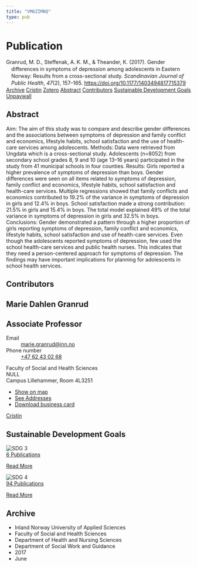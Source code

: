 ```yaml
---
title: "VM6ZIMNQ"
type: pub
---
```

<h1>Publication</h1>
<article id="csl-bib-container-VM6ZIMNQ" class="csl-bib-container">
  <div class="csl-bib-body" style="line-height: 1.35; padding-left: 1em; text-indent:-1em;">
  <div class="csl-entry">Granrud, M. D., Steffenak, A. K. M., &amp; Theander, K. (2017). Gender differences in symptoms of depression among adolescents in Eastern Norway: Results from a cross-sectional study. <i>Scandinavian Journal of Public Health</i>, <i>47</i>(2), 157&#x2013;165. <a href="https://doi.org/10.1177/1403494817715379">https://doi.org/10.1177/1403494817715379</a></div>
</div>
  <div class="csl-bib-buttons">
    <a href="#taxonomy-article-VM6ZIMNQ" class="csl-bib-button">Archive</a>
    <a href="https://app.cristin.no/results/show.jsf?id=1475587" alt="Cristin URL" class="csl-bib-button">Cristin</a>
    <a href="http://zotero.org/groups/5402882/items/VM6ZIMNQ" alt="Zotero URL" class="csl-bib-button">Zotero</a>
    <a href="#abstract-article-VM6ZIMNQ" class="csl-bib-button">Abstract</a>
    <a href="#contributors-article-VM6ZIMNQ" class="csl-bib-button">Contributors</a>
    <a href="#sdg-article-VM6ZIMNQ" class="csl-bib-button">Sustainable Development Goals</a>
    <a href="https://doi.org/10.1177/1403494817715379" class="csl-bib-button">Unpaywall</a>
  </div>
  <div id="csl-bib-meta-container-VM6ZIMNQ"></div>
</article>
<div id="csl-bib-meta-VM6ZIMNQ" class="csl-bib-meta">
  <article id="abstract-article-VM6ZIMNQ" class="abstract-article">
    <h1>Abstract</h1>
    Aim: The aim of this study was to compare and describe gender differences and the associations between symptoms of depression and family conflict and economics, lifestyle habits, school satisfaction and the use of health-care services among adolescents. Methods: Data were retrieved from Ungdata which is a cross-sectional study. Adolescents (n=8052) from secondary school grades 8, 9 and 10 (age 13–16 years) participated in the study from 41 municipal schools in four counties. Results: Girls reported a higher prevalence of symptoms of depression than boys. Gender differences were seen on all items related to symptoms of depression, family conflict and economics, lifestyle habits, school satisfaction and health-care services. Multiple regressions showed that family conflicts and economics contributed to 19.2% of the variance in symptoms of depression in girls and 12.4% in boys. School satisfaction made a strong contribution: 21.5% in girls and 15.4% in boys. The total model explained 49% of the total variance in symptoms of depression in girls and 32.5% in boys. Conclusions: Gender demonstrated a pattern through a higher proportion of girls reporting symptoms of depression, family conflict and economics, lifestyle habits, school satisfaction and use of health-care services. Even though the adolescents reported symptoms of depression, few used the school health-care services and public health nurses. This indicates that they need a person-centered approach for symptoms of depression. The findings may have important implications for planning for adolescents in school health services.
  </article>
  <article id="contributors-article-VM6ZIMNQ" class="contributors-article">
    <h1>Contributors</h1>
    <div class="personas"> <div class="vrtx-hinn-person-card"> <div class="photo"> <i class="lar la-user-circle missing-person"></i> </div> <div class="info"> <hgroup><h1>Marie Dahlen Granrud</h1> <h2>Associate Professor</h2> </hgroup><dl> <dt>Email</dt> <dd> <a href="mailto:marie.granrud@inn.no">marie.granrud@inn.no</a> </dd> <dt>Phone number</dt> <dd><a href="tel:+4762430268"> +47 62 43 02 68 </a></dd> </dl> <p> Faculty of Social and Health Sciences<br> NULL<br> Campus Lillehammer, Room 4L3251 </p> <ul class="vrtx-hinn-links"> <li><a href="https://www.google.com/maps?q=60.88177,11.53669">Show on map</a></li> <li><a href="https://www.inn.no/english/find-an-employee/marie-granrud.html#vrtx-hinn-addresses">See Addresses</a></li> <li><a href="https://www.inn.no/english/find-an-employee/marie-granrud.html?vrtx=vcf">Download business card</a></li> </ul> </div> </div> <a href="https://app.cristin.no/persons/show.jsf?id=606793" alt="Cristin URL" class="personas-cristin">Cristin</a> </div>
  </article>
  <article id="sdg-article-VM6ZIMNQ" class="sdg-article">
    <h1>Sustainable Development Goals</h1>
    <div class="sdg-container"><div id="sdg3" class="sdg"> <img src="{{< params subfolder >}}images/sdg/sdg03_en.png" class="image" alt="SDG 3"> <div class="sdg-overlay"> <a href="{{< params subfolder >}}en/archive/?sdg=3#archive" class="sdg-publication-count"><span>6</span> Publications</a> <p><a href="https://sdgs.un.org/goals/goal3" class="sdg-read-more">Read More</a></p> </div> </div> <div id="sdg4" class="sdg"> <img src="{{< params subfolder >}}images/sdg/sdg04_en.png" class="image" alt="SDG 4"> <div class="sdg-overlay"> <a href="{{< params subfolder >}}en/archive/?sdg=4#archive" class="sdg-publication-count"><span>94</span> Publications</a> <p><a href="https://sdgs.un.org/goals/goal4" class="sdg-read-more">Read More</a></p> </div> </div></div>
  </article>
  <article id="taxonomy-article-VM6ZIMNQ" class="taxonomy-article">
    <h1>Archive</h1>
    <ul>
      <li>Inland Norway University of Applied Sciences</li>
      <li>Faculty of Social and Health Sciences</li>
      <li>Department of Health and Nursing Sciences</li>
      <li>Department of Social Work and Guidance</li>
      <li>2017</li>
      <li>June</li>
    </ul>
  </article>
</div>
